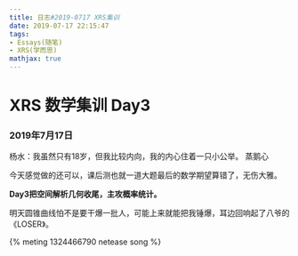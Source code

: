 ```yaml
---
title: 日志#2019-0717 XRS集训
date: 2019-07-17 22:15:47
tags:
- Essays(随笔)
- XRS(学而思)
mathjax: true
---
```


# XRS 数学集训 Day3

### 2019年7月17日

杨水：我虽然只有18岁，但我比较内向，我的内心住着一只小公举。
蒸鹅心

今天感觉做的还可以，课后测也就一道大题最后的数学期望算错了，无伤大雅。

**Day3把空间解析几何收尾，主攻概率统计。**

明天圆锥曲线怕不是要干爆一批人，可能上来就能把我锤爆，耳边回响起了八爷的《LOSER》。

{% meting 1324466790 netease song %}
